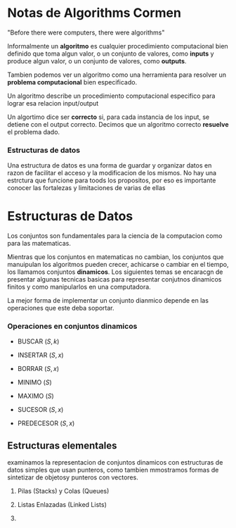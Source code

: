 # Notas de Algorithms Cormen

"Before there were computers, there were algorithms"

Informalmente un **algoritmo** es cualquier procedimiento computacional bien definido que toma algun valor, o un conjunto de valores, como **inputs** y produce algun valor, o un conjunto de valores, como **outputs**.

Tambien podemos ver un algoritmo como una herramienta para resolver un **problema computacional** bien especificado.

Un algoritmo describe un procedimiento computacional especifico para lograr esa relacion input/output

Un algortimo dice ser **correcto** si, para cada instancia de los input, se detiene con el output correcto. Decimos que un algoritmo correcto **resuelve** el problema dado.

### Estructuras de datos

Una estructura de datos es una forma de guardar y organizar datos en razon de facilitar el acceso y la modificacion de los mismos. No hay una estrctura que funcione para toods los propositos, por eso es importante conocer las fortalezas y limitaciones de varias de ellas

# Estructuras de Datos

Los conjuntos son fundamentales para la ciencia de la computacion como para las matematicas.

Mientras que los conjuntos en matematicas no cambian, los conjuntos que manuipulan los algoritmos pueden crecer, achicarse o cambiar en el tiempo, los llamamos conjuntos **dinamicos**. Los siguientes temas se encaracgn de presentar algunas tecnicas basicas para representar conjutnos dinamicos finitos y como manipularlos en una computadora.

La mejor forma de implementar un conjunto dianmico depende en las operaciones que este deba soportar.

### Operaciones en conjuntos dinamicos

- BUSCAR $(S,k)$

- INSERTAR $(S,x)$

- BORRAR $(S,x)$

- MINIMO $(S)$

- MAXIMO $(S)$

- SUCESOR $(S,x)$

- PREDECESOR $(S,x)$

## Estructuras elementales

examinamos la representacion de conjuntos dinamicos con estructuras de datos simples que usan punteros, como tambien mmostramos formas de sintetizar de objetosy punteros con vectores.

1. Pilas (Stacks) y Colas (Queues)

2. Listas Enlazadas (Linked Lists)

3.
